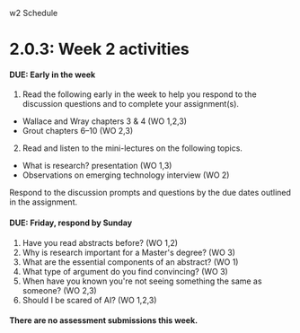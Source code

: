 w2 Schedule
# 2.0.3: Week 2 activities

#### DUE: Early in the week
1. Read the following early in the week to help you respond to the discussion questions and to complete your assignment(s).
- Wallace and Wray chapters  3 & 4 (WO 1,2,3)
- Grout chapters 6–10 (WO 2,3)

2. Read and listen to the mini-lectures on the following topics.
- What is research? presentation (WO 1,3)
- Observations on emerging technology interview (WO 2)

Respond to the discussion prompts and questions by the due dates outlined in the assignment.  

#### DUE: Friday, respond by Sunday
1. Have you read abstracts before? (WO 1,2) 
2. Why is research important for a Master's degree? (WO 3) 
3. What are the essential components of an abstract? (WO 1) 
4. What type of argument do you find convincing? (WO 3) 
5. When have you known you're not seeing something the same as someone? (WO 2,3) 
6. Should I be scared of AI? (WO 1,2,3) 

#### There are no assessment submissions this week.